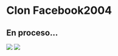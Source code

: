# Clon Facebook2004
## En proceso...
![](https://drive.google.com/uc?export=view&id=17w4HKXB0ZhrmD6HBPin3V8vQJ2ITYA04)
![](https://drive.google.com/uc?export=view&id=1C3HDIPzEyNK7stJ9WfkxLb5sV-Bj1wMZ)
